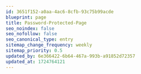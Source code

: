 ```yaml
---
id: 3651f152-a0aa-4ac6-8cfb-93c75b99acde
blueprint: page
title: Password-Protected-Page
seo_noindex: false
seo_nofollow: false
seo_canonical_type: entry
sitemap_change_frequency: weekly
sitemap_priority: 0.5
updated_by: 6e366422-6b64-467a-993b-a91852d72357
updated_at: 1724764121
---
```

